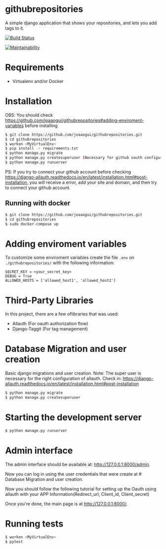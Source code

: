 # githubrepositories
A simple django application that shows your repositories, and lets you add tags to it.  

[![Build Status](https://travis-ci.org/joaaogui/githubrepositories.svg?branch=master)](https://travis-ci.org/joaaogui/githubrepositories)

[![Maintainability](https://api.codeclimate.com/v1/badges/5cddc21c068762f838fc/maintainability)](https://codeclimate.com/github/joaaogui/githubrepositories/maintainability)

# Requirements

* Virtualenv and/or Docker

# Installation

OBS: You should check https://github.com/joaaogui/githubrepositories#adding-enviroment-variables before installing

```bash
$ git clone https://github.com/joaaogui/githubrepositories.git
$ cd githubrepositories
$ workon <MyVirtualEnv>
$ pip install -r requirements.txt 
$ python manage.py migrate
$ python manage.py createsuperuser (Necessary for github oauth configuration)
$ python manage.py runserver
```
PS: If you try to connect your github account before checking https://django-allauth.readthedocs.io/en/latest/installation.html#post-installation, you will receive a error, add your site and domain, and then try to connect your github account.

## Running with docker

```bash
$ git clone https://github.com/joaaogui/githubrepositories.git
$ cd githubrepositories
$ sudo docker-compose up 
```


# Adding enviroment variables

To customize some enviroment variables create the file  `.env` on `./githubrepositories/` with the following information:

```
SECRET_KEY = <your_secret_key>
DEBUG = True
ALLOWED_HOSTS = ['allowed_host1', 'allowed_host2']
```

# Third-Party Libraries

In this project, there are a few oflibraries that was used: 

* Allauth (For oauth authorization flow)
* Django-Taggit (For tag management)


# Database Migration and user creation

Basic django migrations and user creation. Note: The super user is necessary for the right configuration of allauth. Check in: https://django-allauth.readthedocs.io/en/latest/installation.html#post-installation

```bash
$ python manage.py migrate
$ python manage.py createsuperuser
```


# Starting the development server

```bash
$ python manage.py runserver
```


# Admin interface


The admin interface should be available at: http://127.0.0.1:8000/admin. 

Now you can log in using the user credentials that were create at # Database Migration and user creation.

Now you should follow the following tutorial for setting up the Oauth using allauth with your APP Information(Redirect_url, Client_id, Client_secret)


Once you're done, the main page is at http://127.0.0.1:8000/.

# Running tests

```bash
$ workon <MyVirtualEnv>
$ pytest
```
